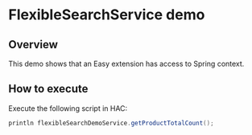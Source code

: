 # FlexibleSearchService demo

## Overview
This demo shows that an Easy extension has access to Spring context.

## How to execute

Execute the following script in HAC:

```groovy
println flexibleSearchDemoService.getProductTotalCount();
```

